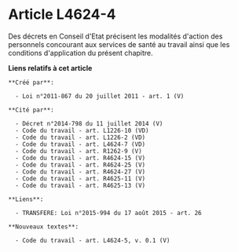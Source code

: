 # Article L4624-4

Des décrets en Conseil d'Etat précisent les modalités d'action des personnels concourant aux services de santé au travail
ainsi que les conditions d'application du présent chapitre.

**Liens relatifs à cet article**

	**Créé par**:

	  - Loi n°2011-867 du 20 juillet 2011 - art. 1 (V)

	**Cité par**:

	  - Décret n°2014-798 du 11 juillet 2014 (V)
	  - Code du travail - art. L1226-10 (VD)
	  - Code du travail - art. L1226-2 (VD)
	  - Code du travail - art. L4624-7 (VD)
	  - Code du travail - art. R1262-9 (V)
	  - Code du travail - art. R4624-15 (V)
	  - Code du travail - art. R4624-25 (V)
	  - Code du travail - art. R4624-27 (V)
	  - Code du travail - art. R4625-11 (V)
	  - Code du travail - art. R4625-13 (V)

	**Liens**:

	  - TRANSFERE: Loi n°2015-994 du 17 août 2015 - art. 26

	**Nouveaux textes**:

	  - Code du travail - art. L4624-5, v. 0.1 (V)
